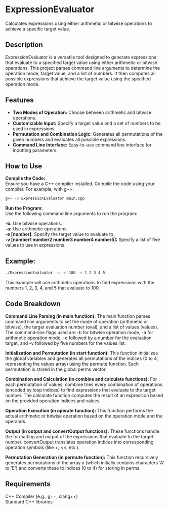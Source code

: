 # ExpressionEvaluator
Calculates expressions using either arithmetic or bitwise operations to achieve a specific target value. 

## Description
ExpressionEvaluator is a versatile tool designed to generate expressions that evaluate to a specified target value using either arithmetic or bitwise operations. This project parses command line arguments to determine the operation mode, target value, and a list of numbers. It then computes all possible expressions that achieve the target value using the specified operation mode.

## Features
- **Two Modes of Operation:** Choose between arithmetic and bitwise operations.
- **Customizable Input:** Specify a target value and a set of numbers to be used in expressions.
- **Permutation and Combination Logic:** Generates all permutations of the given numbers and evaluates all possible expressions.
- **Command Line Interface:** Easy-to-use command line interface for inputting parameters.

## How to Use
**Compile the Code:** \
Ensure you have a C++ compiler installed. Compile the code using your compiler. For example, with g++:
```bash
g++ -o ExpressionEvaluator main.cpp
```
**Run the Program:** \
Use the following command line arguments to run the program:

**-b:** Use bitwise operations. \
**-a:** Use arithmetic operations. \
**-e [number]:** Specify the target value to evaluate to. \
**-v [number1 number2 number3 number4 number5]:** Specify a list of five values to use in expressions. 

## Example:
```bash
./ExpressionEvaluator -a -e 100 -v 1 2 3 4 5
```
This example will use arithmetic operations to find expressions with the numbers 1, 2, 3, 4, and 5 that evaluate to 100.

## Code Breakdown
**Command Line Parsing (in main function):** The main function parses command line arguments to set the mode of operation (arithmetic or bitwise), the target evaluation number (eval), and a list of values (values). The command-line flags used are -b for bitwise operation mode, -a for arithmetic operation mode, -e followed by a number for the evaluation target, and -v followed by five numbers for the values list.

**Initialization and Permutation (in start function):** This function initializes the global variables and generates all permutations of the indices (0 to 4, representing the values array) using the permute function. Each permutation is stored in the global perms vector.

**Combination and Calculation (in combine and calculate functions):** For each permutation of values, combine tries every combination of operations (encoded by loop indices) to find expressions that evaluate to the target number. The calculate function computes the result of an expression based on the provided operation indices and values.

**Operation Execution (in operate function):** This function performs the actual arithmetic or bitwise operation based on the operation mode and the operands.

**Output (in output and convertOutput functions):** These functions handle the formatting and output of the expressions that evaluate to the target number. convertOutput translates operation indices into corresponding operation symbols (like +, <<, etc.).

**Permutation Generation (in permute function):** This function recursively generates permutations of the array a (which initially contains characters 'A' to 'E') and converts these to indices (0 to 4) for storing in perms.

## Requirements
C++ Compiler (e.g., g++, clang++) \
Standard C++ libraries

